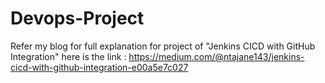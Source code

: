# Devops-Project
Refer my blog for full explanation for project of "Jenkins CICD with GitHub Integration"
here is the link : https://medium.com/@ntajane143/jenkins-cicd-with-github-integration-e00a5e7c027

